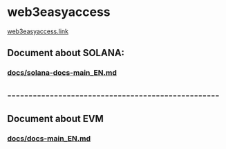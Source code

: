 # web3easyaccess

[web3easyaccess.link](https://www.web3easyaccess.link/)

## Document about SOLANA:

### [docs/solana-docs-main_EN.md](https://github.com/web3easyaccess/web3easyaccess/blob/main/docs/solana-docs-main_EN.md)

## --------------------------------------------------

## Document about EVM

### [docs/docs-main_EN.md](https://github.com/web3easyaccess/web3easyaccess/blob/main/docs/docs-main_EN.md)

##
